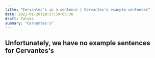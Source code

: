 ```yaml
---
title: "Cervantes's in a sentence | Cervantes's example sentences"
date: 2021-01-20T19:57:50+05:30
draft: falses
summary: "Cervantes's"
---
```

## Unfortunately, we have no example sentences for Cervantes's                 
